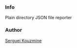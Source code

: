 
### Info
Plain directory JSON file reporter

### Author
[Serguei Kouzmine](kouzmine_serguei@yahoo.com)


